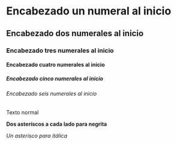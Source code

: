 # Encabezado un numeral al inicio

## Encabezado dos numerales al inicio

### Encabezado tres numerales al inicio

#### Encabezado cuatro numerales al inicio

##### Encabezado cinco numerales al inicio

###### Encabezado seis numerales al inicio

Texto normal

**Dos asteríscos a cada lado para negrita**

*Un asterísco para itálica*
